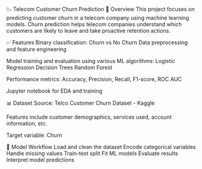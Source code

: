 📉 Telecom Customer Churn Prediction
📌 Overview
This project focuses on predicting customer churn in a telecom company using machine learning models. Churn prediction helps telecom companies understand which customers are likely to leave and take proactive retention actions.

✅ Features
Binary classification: Churn vs No Churn
Data preprocessing and feature engineering

Model training and evaluation using various ML algorithms:
Logistic Regression
Decision Trees
Random Forest

Performance metrics: Accuracy, Precision, Recall, F1-score, ROC AUC

Jupyter notebook for EDA and training

📊 Dataset
Source: Telco Customer Churn Dataset - Kaggle

Features include customer demographics, services used, account information, etc.

Target variable: Churn

🧠 Model Workflow
Load and clean the dataset
Encode categorical variables
Handle missing values
Train-test split
Fit ML models
Evaluate results
Interpret model predictions
